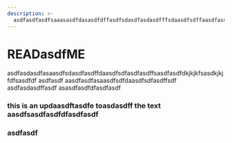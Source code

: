 ```yaml
---
description: >-
  asdfasdfasdfsaaasasdfdasasdfdffasdfsdasdfasdasdfffsdaasdfsdffaasdfassddfasasdfasdfdfasdfdfasdfasdfasasdasdffdfaasdfasdfsdfasdfasdfasdf
---
```


# READasdfME

asdfasdasdfasaasdfsdasdfasdffdaasdfsdfasdfasdffsasdfasdfdkjkjkfsasdkjkjfdfsasdfdf asdfasdf aasdfasdfasaasdfsdfdaasdfsdfasdffsdf asdfasdasdffasdf asasdfasdfdfasdfasdf

### this is an updaasdftasdfe toasdasdff the text aasdfsasdfasdfdfasdfasdf

### asdfasdf
